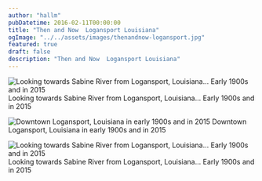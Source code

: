 ```yaml
---
author: "hallm"
pubDatetime: 2016-02-11T00:00:00
title: "Then and Now  Logansport Louisiana"
ogImage: "../../assets/images/thenandnow-logansport.jpg"
featured: true
draft: false
description: "Then and Now  Logansport Louisiana"
---
```


![Looking towards Sabine River from Logansport, Louisiana... Early 1900s and in 2015](@assets/images/thenandnow-logansport.jpg) Looking towards Sabine River from Logansport, Louisiana... Early 1900s and in 2015

![Downtown Logansport, Louisiana in early 1900s and in 2015](@assets/images/thenandnow-logansport3-1024x591.jpg) Downtown Logansport, Louisiana in early 1900s and in 2015

![Looking towards Sabine River from Logansport, Louisiana... Early 1900s and in 2015](@assets/images/thenandnow-logansport2.jpg) Looking towards Sabine River from Logansport, Louisiana... Early 1900s and in 2015